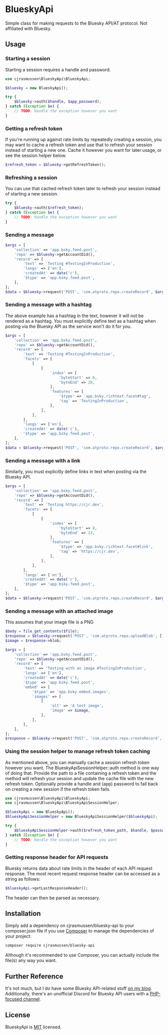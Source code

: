 # BlueskyApi

Simple class for making requests to the Bluesky API/AT protocol.  Not affiliated with Bluesky.

## Usage

### Starting a session

Starting a session requires a handle and password.

```php
use cjrasmussen\BlueskyApi\BlueskyApi;

$bluesky = new BlueskyApi();

try {
    $bluesky->auth($handle, $app_password);
} catch (Exception $e) {
    // TODO: Handle the exception however you want
}
```

### Getting a refresh token

If you're running up against rate limits by repeatedly creating a session, you may want to cache a refresh token and use that to refresh your session instead of starting a new one.  Cache it however you want for later usage, or see the session helper below.

```php
$refresh_token = $bluesky->getRefreshToken();
```

### Refreshing a session

You can use that cached refresh token later to refresh your session instead of starting a new session.

```php
try {
    $bluesky->auth($refresh_token);
} catch (Exception $e) {
    // TODO: Handle the exception however you want
}
```

### Sending a message

```php
$args = [
	'collection' => 'app.bsky.feed.post',
	'repo' => $bluesky->getAccountDid(),
	'record' => [
		'text' => 'Testing #TestingInProduction',
		'langs' => ['en'],
		'createdAt' => date('c'),
		'$type' => 'app.bsky.feed.post',
	],
];
$data = $bluesky->request('POST', 'com.atproto.repo.createRecord', $args);
```

### Sending a message with a hashtag

The above example has a hashtag in the text, however it will not be rendered as a hashtag. You must explicitly define text as a hashtag when posting via the Bluesky API as the service won't do it for you.

```php
$args = [
	'collection' => 'app.bsky.feed.post',
	'repo' => $bluesky->getAccountDid(),
	'record' => [
		'text' => 'Testing #TestingInProduction',
		'facets' => [
			[
				[
					'index' => [
						'byteStart' => 8,
						'byteEnd' => 28,
					],
					'features' => [
						'$type' => 'app.bsky.richtext.facet#tag',
						'tag' => 'TestingInProduction',
					],
				],
			],		
		],
		'langs' => ['en'],
		'createdAt' => date('c'),
		'$type' => 'app.bsky.feed.post',
	],
];
$data = $bluesky->request('POST', 'com.atproto.repo.createRecord', $args);
```

### Sending a message with a link

Similarly, you must explicitly define links in text when posting via the Bluesky API.

```php
$args = [
	'collection' => 'app.bsky.feed.post',
	'repo' => $bluesky->getAccountDid(),
	'record' => [
		'text' => 'Testing https://cjr.dev',
		'facets' => [
			[
				[
					'index' => [
						'byteStart' => 8,
						'byteEnd' => 23,
					],
					'features' => [
						'$type' => 'app.bsky.richtext.facet#link',
						'tag' => 'https://cjr.dev',
					],
				],
			],		
		],
		'langs' => ['en'],
		'createdAt' => date('c'),
		'$type' => 'app.bsky.feed.post',
	],
];
$data = $bluesky->request('POST', 'com.atproto.repo.createRecord', $args);
```

### Sending a message with an attached image

This assumes that your image file is a PNG

```php
$body = file_get_contents($file);
$response = $bluesky->request('POST', 'com.atproto.repo.uploadBlob', [], $body, 'image/png');
$image = $response->blob;

$args = [
	'collection' => 'app.bsky.feed.post',
	'repo' => $bluesky->getAccountDid(),
	'record' => [
		'text' => 'Testing with an image #TestingInProduction',
		'langs' => ['en'],
		'createdAt' => date('c'),
		'$type' => 'app.bsky.feed.post',
		'embed' => [
			'$type' => 'app.bsky.embed.images',
			'images' => [
				[
					'alt' => 'A test image',
					'image' => $image,
				],
			],
		],
	],
];
$response = $bluesky->request('POST', 'com.atproto.repo.createRecord', $args);
```

### Using the session helper to manage refresh token caching

As mentioned above, you can manually cache a session refresh token however you want. The BlueskyApiSessionHelper::auth method is one way of doing that. Provide the path to a file containing a refresh token and the method will refresh your session and update the cache file with the new refresh token. Optionally provide a handle and (app) password to fall back on creating a new session if the refresh token fails.

```php
use cjrasmussen\BlueskyApi\BlueskyApi;
use cjrasmussen\BlueskyApi\BlueskyApiSessionHelper;

$blueskyApi = new BlueskyApi();
$blueskyApiSessionHelper = new BlueskyApiSessionHelper($blueskyApi);

try {
    $blueskyApiSessionHelper->auth($refresh_token_path, $handle, $password);
} catch (Exception $e) {
    // TODO: Handle the exception however you want
}
```

### Getting response header for API requests

Bluesky returns data about rate limits in the header of each API request response. The most recent request response header can be accessed as a string as follows:

```php
$blueskyApi->getLastResponseHeader();
```

The header can then be parsed as necessary.

## Installation

Simply add a dependency on cjrasmussen/bluesky-api to your composer.json file if you use [Composer](https://getcomposer.org/) to manage the dependencies of your project:

```sh
composer require cjrasmussen/bluesky-api
```

Although it's recommended to use Composer, you can actually include the file(s) any way you want.

## Further Reference

It's not much, but I do have some Bluesky API-related stuff [on my blog](https://cjr.dev/?s=bluesky). Additionally, there's an unofficial Discord for Bluesky API users with a [PHP-focused channel](https://discord.com/channels/1097580399187738645/1100721113702608999).

## License

BlueskyApi is [MIT](http://opensource.org/licenses/MIT) licensed.